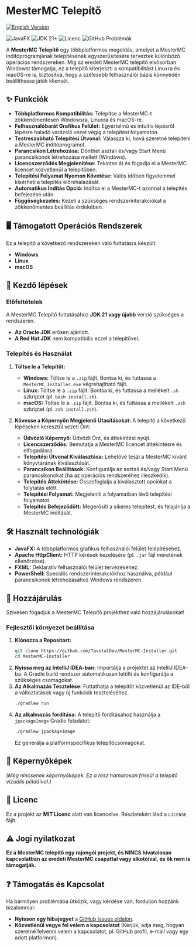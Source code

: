 # MesterMC Telepítő

[![English Version](https://img.shields.io/badge/English%20Version-Language-blue?style=flat-square)](https://github.com/TavstalDev/MesterMC-Installer/blob/master/README.md)

![JavaFX](https://img.shields.io/badge/JavaFX-Cross--Platform%20UI-blue?logo=javafx)
![JDK 21+](https://img.shields.io/badge/JDK-21%2B%20Required-orange?logo=openjdk)
![Licenc](https://img.shields.io/github/license/TavstalDev/MesterMC-Installer)
![GitHub Problémák](https://img.shields.io/github/issues/TavstalDev/MesterMC-Installer)

A **MesterMC Telepítő** egy többplatformos megoldás, amelyet a MesterMC indítóprogramjának telepítésének egyszerűsítésére terveztek különböző operációs rendszereken. Míg az eredeti MesterMC telepítő elsősorban Windowst támogatja, ez a telepítő kiterjeszti a kompatibilitást Linuxra és macOS-re is, biztosítva, hogy a szélesebb felhasználói bázis könnyedén beállíthassa játék kliensét.

## ✨ Funkciók

* **Többplatformos Kompatibilitás:** Telepítse a MesterMC-t zökkenőmentesen Windowsra, Linuxra és macOS-re.
* **Felhasználóbarát Grafikus Felület:** Egyértelmű és intuitív lépésről lépésre haladó varázsló vezet végig a telepítési folyamaton.
* **Testreszabható Telepítési Útvonal:** Válassza ki, hová szeretné telepíteni a MesterMC indítóprogramot.
* **Parancsikon Létrehozása:** Dönthet asztali és/vagy Start Menü parancsikonok létrehozása mellett (Windows).
* **Licencszerződés Megjelenítése:** Tekintse át és fogadja el a MesterMC licencet közvetlenül a telepítőben.
* **Telepítési Folyamat Nyomon Követése:** Valós időben figyelemmel kísérheti a telepítés előrehaladását.
* **Automatikus Indítás Opció:** Indítsa el a MesterMC-t azonnal a telepítés befejezése után.
* **Függőségkezelés:** Kezeli a szükséges rendszerinterakciókat a zökkenőmentes beállítás érdekében.

## 🖥️ Támogatott Operációs Rendszerek

Ez a telepítő a következő rendszereken való futtatásra készült:

* **Windows**
* **Linux**
* **macOS**

## 🚀 Kezdő lépések

### Előfeltételek

A MesterMC Telepítő futtatásához **JDK 21 vagy újabb** verzió szükséges a rendszerén.
* **Az Oracle JDK** erősen ajánlott.
* **A Red Hat JDK** nem kompatibilis ezzel a telepítővel.

### Telepítés és Használat

1.  **Töltse le a Telepítőt:**
    * **Windows:** Töltse le a `.zip` fájlt. Bontsa ki, és futtassa a `MesterMC_Installer.exe` végrehajtható fájlt.
    * **Linux:** Töltse le a `.zip` fájlt. Bontsa ki, és futtassa a mellékelt `.sh` szkriptet (pl. `bash install.sh`).
    * **macOS:** Töltse le a `.zip` fájlt. Bontsa ki, és futtassa a mellékelt `.zsh` szkriptet (pl. `zsh install.zsh`).

2.  **Kövesse a Képernyőn Megjelenő Utasításokat:**
    A telepítő a következő lépéseken keresztül vezeti Önt:
    * **Üdvözlő Képernyő:** Üdvözli Önt, és áttekintést nyújt.
    * **Licencszerződés:** Bemutatja a MesterMC licencet áttekintésre és elfogadásra.
    * **Telepítési Útvonal Kiválasztása:** Lehetővé teszi a MesterMC kívánt könyvtárának kiválasztását.
    * **Parancsikon Beállítások:** Konfigurálja az asztali és/vagy Start Menü parancsikonokat (ha az operációs rendszeréhez illeszkedik).
    * **Telepítés Áttekintése:** Összefoglalja a kiválasztott opciókat a folytatás előtt.
    * **Telepítési Folyamat:** Megjeleníti a folyamatban lévő telepítési folyamatot.
    * **Telepítés Befejeződött:** Megerősíti a sikeres telepítést, és felajánlja a MesterMC indítását.

## 🛠️ Használt technológiák

* **JavaFX:** A többplatformos grafikus felhasználói felület felépítéséhez.
* **Apache HttpClient:** HTTP kérések kezelésére (pl. `.jar` fájl méretének ellenőrzése).
* **FXML:** Deklaratív felhasználói felület tervezéséhez.
* **PowerShell:** Speciális rendszerinterakciókhoz használva, például parancsikonok létrehozásához Windows rendszeren.

## 🤝 Hozzájárulás

Szívesen fogadjuk a MesterMC Telepítő projekthez való hozzájárulásokat!

### Fejlesztői környezet beállítása

1.  **Klónozza a Repositort:**
    ```bash
    git clone https://github.com/TavstalDev/MesterMC-Installer.git
    cd MesterMC-Installer
    ```
2.  **Nyissa meg az IntelliJ IDEA-ban:** Importálja a projektet az IntelliJ IDEA-ba. A Gradle build rendszer automatikusan letölti és konfigurálja a szükséges csomagokat.
3.  **Az Alkalmazás Tesztelése:**
    Futtathatja a telepítőt közvetlenül az IDE-ből a változtatások vagy új funkciók teszteléséhez.
    ```bash
    ./gradlew run
    ```
4.  **Az alkalmazás fordítása:**
    A telepítő fordításához használja a `jpackageImage` Gradle feladatot:
    ```bash
    ./gradlew jpackageImage
    ```
    Ez generálja a platformspecifikus telepítőcsomagokat.

## 📸 Képernyőképek

*(Még nincsenek képernyőképek. Ez a rész hamarosan frissül a telepítő vizuális példáival.)*

## 📜 Licenc

Ez a projekt az **MIT Licenc** alatt van licencelve. Részletekért lásd a `LICENSE` fájlt.

## ⚠️ Jogi nyilatkozat

**Ez a MesterMC telepítő egy rajongói projekt, és NINCS hivatalosan kapcsolatban az eredeti MesterMC csapattal vagy alkotóival, és ők nem is támogatják.**

## ❓ Támogatás és Kapcsolat

Ha bármilyen problémába ütközik, vagy kérdése van, forduljon hozzánk bizalommal:

* **Nyisson egy hibajegyet** a [GitHub Issues oldalon](https://github.com/tavstal/mmcinstaller/issues).
* **Közvetlenül vegye fel velem a kapcsolatot** (Kérjük, adja meg, hogyan szeretné felvenni velem a kapcsolatot, pl. GitHub profil, e-mail vagy egy adott platformon).